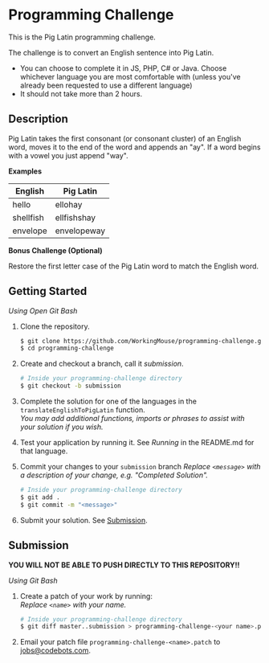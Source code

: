 # Programming Challenge

This is the Pig Latin programming challenge.

The challenge is to convert an English sentence into Pig Latin.

- You can choose to complete it in JS, PHP, C# or Java.
  Choose whichever language you are most comfortable with (unless you've already been requested to use a different language)
- It should not take more than 2 hours.

## Description

Pig Latin takes the first consonant (or consonant cluster) of an English word, moves it to the end of the word and appends an "ay". If a word begins with a vowel you just append "way".

**Examples**

| English   | Pig Latin   |
|-----------|-------------|
| hello     | ellohay     |
| shellfish | ellfishshay |
| envelope  | envelopeway |

**Bonus Challenge (Optional)**

Restore the first letter case of the Pig Latin word to match the English word.

## Getting Started

*Using Open Git Bash*

1. Clone the repository.
   ```bash
   $ git clone https://github.com/WorkingMouse/programming-challenge.git
   $ cd programming-challenge
   ```

2. Create and checkout a branch, call it *submission*.
   ```bash
   # Inside your programming-challenge directory
   $ git checkout -b submission
   ```

3. Complete the solution for one of the languages in the `translateEnglishToPigLatin` function.  
   *You may add additional functions, imports or phrases to assist with your solution if you wish.*

4. Test your application by running it. See *Running* in the README.md for that language.

5. Commit your changes to your `submission` branch
   *Replace `<message>` with a description of your change, e.g. "Completed Solution".*
   ```bash
   # Inside your programming-challenge directory
   $ git add .
   $ git commit -m "<message>"
   ```

6. Submit your solution. See [Submission](#submission).

## Submission

**YOU WILL NOT BE ABLE TO PUSH DIRECTLY TO THIS REPOSITORY!!**

*Using Git Bash*

1. Create a patch of your work by running:  
   *Replace `<name>` with your name.*
   ```bash
   # Inside your programming-challenge directory
   $ git diff master..submission > programming-challenge-<your name>.patch
   ```

2. Email your patch file `programming-challenge-<name>.patch` to [jobs@codebots.com](mailto:jobs@codebots.com).
